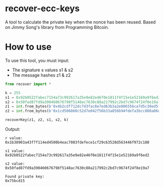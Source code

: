 # recover-ecc-keys
A tool to calculate the private key when the nonce has been reused. Based on Jimmy Song's library from Programming Bitcoin.

# How to use

To use this tool, you must input:
- The signature s values s1 & s2
- The message hashes z1 & z2

``` python
from recover import *

k = 255
s1 = 0x92b0522fabec7154a73c992617a35e9e82e46f0e1811f4f15e1e52169a9f6ed2
s2 = 0x50fad87fd9a390460676798f5148ac7630c88a217992c2bd7c9674f24f8e19a7
z1 = int.from_bytes(b'0x4b2cdf712dc7d3fac8e7ed63b3a2e806556ca7d5c30ed5f4b34dbb2a12b0c18f', 'big')
z2 = int.from_bytes(b'0x1cd506860c52d7e042f56b33a856b94fdefa3bcc808a06dd3b82619db2c01969', 'big')

recoverKey(z1, z2, s1, s2, k)
```
Output:
```
r value: 
0x1b38903a43f7f114ed4500b4eac7083fdefece1cf29c63528d563446f972c180

s1 value: 
0x92b0522fabec7154a73c992617a35e9e82e46f0e1811f4f15e1e52169a9f6ed2

s2 value: 
0x50fad87fd9a390460676798f5148ac7630c88a217992c2bd7c9674f24f8e19a7

Found private key: 
0x75bcd15
```
